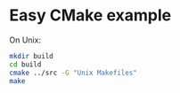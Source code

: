 # Easy CMake example

On Unix:

```bash
mkdir build
cd build
cmake ../src -G "Unix Makefiles"
make
````
